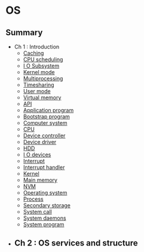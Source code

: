 # OS

## Summary

- Ch 1 : Introduction
	- [Caching](Notion/Concepts/Caching.md)
	- [CPU scheduling](Notion/Concepts/CPU%20scheduling.md)
	- [I O Subsystem](Notion/Concepts/I%20O%20Subsystem.md)
	- [Kernel mode](Notion/Concepts/Kernel%20mode.md)
	- [Multiprocessing](Notion/Concepts/Multiprocessing.md)
	- [Timesharing](Notion/Concepts/Timesharing.md)
	- [User mode](Notion/Concepts/User%20mode.md)
	- [Virtual memory](Notion/Concepts/Virtual%20memory.md)
	- [API](Notion/API.md)
	- [Application program](Notion/Application%20program.md)
	- [Bootstrap program](Notion/Bootstrap%20program.md)
	- [Computer system](Notion/Computer%20system.md)
	- [CPU](Notion/CPU.md)
	- [Device controller](Notion/Device%20controller.md)
	- [Device driver](Notion/Device%20driver.md)
	- [HDD](Notion/HDD.md)
	- [I O devices](Notion/I%20O%20devices.md)
	- [Interrupt](Notion/Interrupt.md)
	- [Interrupt handler](Notion/Interrupt%20handler.md)
	- [Kernel](Notion/Kernel.md)
	- [Main memory](Notion/Main%20memory.md)
	- [NVM](Notion/NVM.md)
	- [Operating system](Notion/Operating%20system.md)
	- [Process](Notion/Process.md)
	- [Secondary storage](Notion/Secondary%20storage.md)
	- [System call](Notion/System%20call.md)
	- [System daemons](Notion/System%20daemons.md)
	- [System program](Notion/System%20program.md)
- Ch 2 : OS services and structure
	- 
